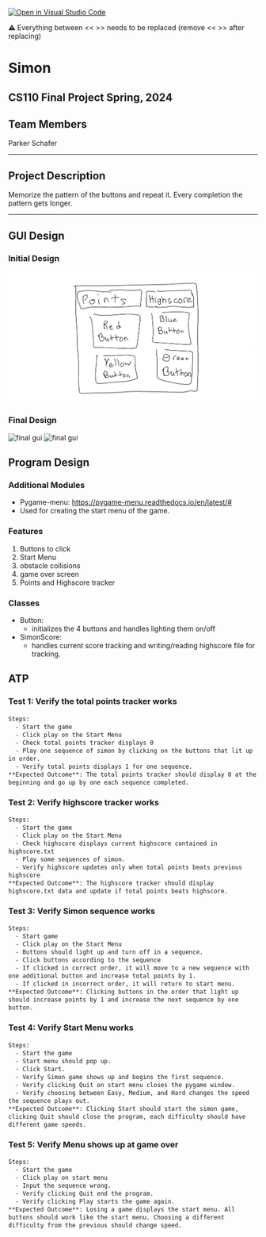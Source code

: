 [![Open in Visual Studio Code](https://classroom.github.com/assets/open-in-vscode-718a45dd9cf7e7f842a935f5ebbe5719a5e09af4491e668f4dbf3b35d5cca122.svg)](https://classroom.github.com/online_ide?assignment_repo_id=14587785&assignment_repo_type=AssignmentRepo)

:warning: Everything between << >> needs to be replaced (remove << >> after replacing)

# Simon
## CS110 Final Project  Spring, 2024

## Team Members

Parker Schafer

***

## Project Description

Memorize the pattern of the buttons and repeat it. Every completion the pattern gets longer.

***    

## GUI Design

### Initial Design

![initial gui](assets/gui.jpg)

### Final Design

![final gui](assets/finalgui.jpg)
![final gui](assets/finalgui2.jpg)

## Program Design

### Additional Modules
  - Pygame-menu: https://pygame-menu.readthedocs.io/en/latest/#
   - Used for creating the start menu of the game.


### Features

1. Buttons to click
2. Start Menu
3. obstacle collisions  
4. game over screen
5. Points and Highscore tracker

### Classes

- Button:
    - initializes the 4 buttons and handles lighting them on/off 
- SimonScore:
  - handles current score tracking and writing/reading highscore file for tracking.

## ATP

### Test 1: Verify the total points tracker works
    Steps:
      - Start the game
      - Click play on the Start Menu
      - Check total points tracker displays 0
      - Play one sequence of simon by clicking on the buttons that lit up in order.
      - Verify total points displays 1 for one sequence.
    **Expected Outcome**: The total points tracker should display 0 at the beginning and go up by one each sequence completed.
### Test 2: Verify highscore tracker works
    Steps:
      - Start the game
      - Click play on the Start Menu
      - Check highscore displays current highscore contained in highscore.txt
      - Play some sequences of simon.
      - Verify highscore updates only when total points beats previous highscore
    **Expected Outcome**: The highscore tracker should display highscore.txt data and update if total points beats highscore.
### Test 3: Verify Simon sequence works
    Steps:
      - Start game
      - Click play on the Start Menu
      - Buttons should light up and turn off in a sequence.
      - Click buttons according to the sequence
      - If clicked in correct order, it will move to a new sequence with one additional button and increase total points by 1.
      - If clicked in incorrect order, it will return to start menu.
    **Expected Outcome**: Clicking buttons in the order that light up should increase points by 1 and increase the next sequence by one button.
### Test 4: Verify Start Menu works
    Steps:
      - Start the game
      - Start menu should pop up.
      - Click Start.
      - Verify Simon game shows up and begins the first sequence.
      - Verify clicking Quit on start menu closes the pygame window.
      - Verify choosing between Easy, Medium, and Hard changes the speed the sequence plays out.
    **Expected Outcome**: Clicking Start should start the simon game, clicking Quit should close the program, each difficulty should have different game speeds.
### Test 5: Verify Menu shows up at game over
    Steps:
      - Start the game
      - Click play on start menu
      - Input the sequence wrong.
      - Verify clicking Quit end the program.
      - Verify clicking Play starts the game again.
    **Expected Outcome**: Losing a game displays the start menu. All buttons should work like the start menu. Choosing a different difficulty from the previous should change speed. 

